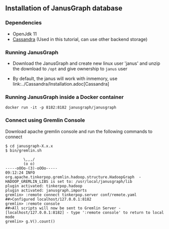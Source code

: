 ## Installation of JanusGraph database

### Dependencies

* OpenJdk 11
* [Cassandra](../Cassandra/Installation.md) (Used in this tutorial, can use other backend storage)

### Running JanusGraph 

* Download the JanusGraph and create new linux user 'janus' and unzip the download to `/opt` and give ownership to `janus` user

* By default, the janus will work with inmemory, use link:../Cassandra/Installation.adoc[Cassandra]


### Running JanusGraph inside a Docker container

```
docker run -it -p 8182:8182 janusgraph/janusgraph
```

### Connect using Gremlin Console

Download apache gremlin console and run the following commands to connect 

```
$ cd janusgraph-X.x.x
$ bin/gremlin.sh

        \,,,/
        (o o)
-----oOOo-(3)-oOOo-----
09:12:24 INFO  org.apache.tinkerpop.gremlin.hadoop.structure.HadoopGraph  - HADOOP_GREMLIN_LIBS is set to: /usr/local/janusgraph/lib
plugin activated: tinkerpop.hadoop
plugin activated: janusgraph.imports
gremlin> :remote connect tinkerpop.server conf/remote.yaml
##>Configured localhost/127.0.0.1:8182
gremlin> :remote console
##>All scripts will now be sent to Gremlin Server - [localhost/127.0.0.1:8182] - type ':remote console' to return to local mode
gremlin> g.V().count()
```

